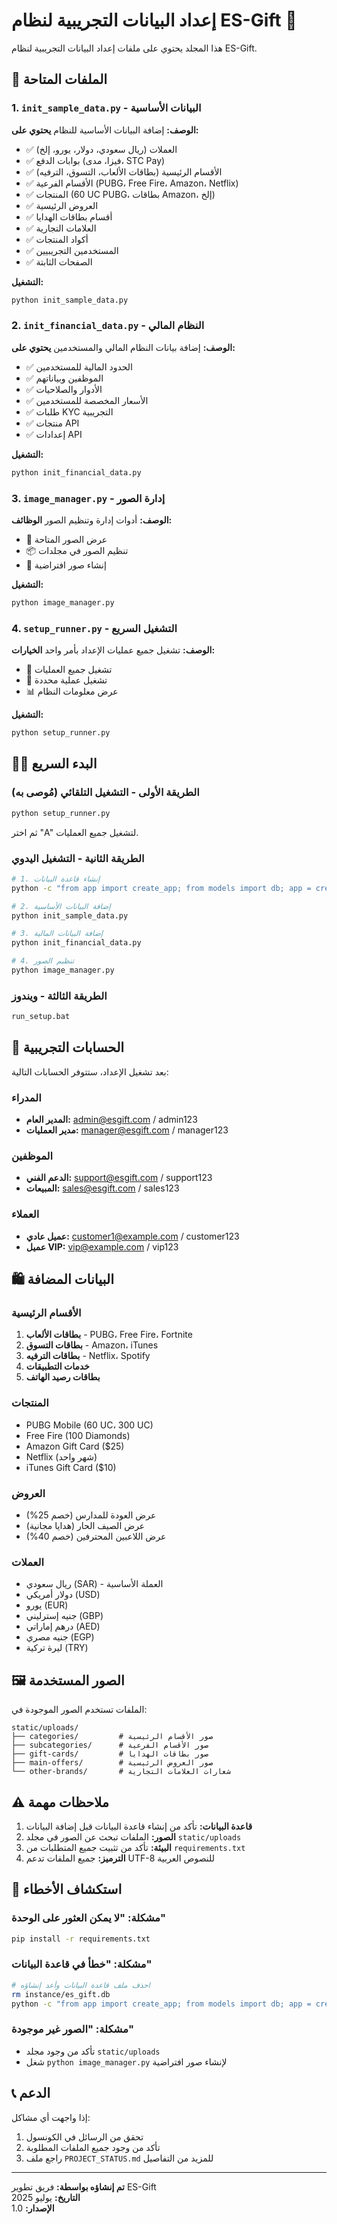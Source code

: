 # إعداد البيانات التجريبية لنظام ES-Gift 🚀

هذا المجلد يحتوي على ملفات إعداد البيانات التجريبية لنظام ES-Gift.

## 📁 الملفات المتاحة

### 1. `init_sample_data.py` - البيانات الأساسية
**الوصف:** إضافة البيانات الأساسية للنظام
**يحتوي على:**
- ✅ العملات (ريال سعودي، دولار، يورو، إلخ)
- ✅ بوابات الدفع (فيزا، مدى، STC Pay)
- ✅ الأقسام الرئيسية (بطاقات الألعاب، التسوق، الترفيه)
- ✅ الأقسام الفرعية (PUBG، Free Fire، Amazon، Netflix)
- ✅ المنتجات (60 UC PUBG، بطاقات Amazon، إلخ)
- ✅ العروض الرئيسية
- ✅ أقسام بطاقات الهدايا
- ✅ العلامات التجارية
- ✅ أكواد المنتجات
- ✅ المستخدمين التجريبيين
- ✅ الصفحات الثابتة

**التشغيل:**
```bash
python init_sample_data.py
```

### 2. `init_financial_data.py` - النظام المالي
**الوصف:** إضافة بيانات النظام المالي والمستخدمين
**يحتوي على:**
- ✅ الحدود المالية للمستخدمين
- ✅ الموظفين وبياناتهم
- ✅ الأدوار والصلاحيات
- ✅ الأسعار المخصصة للمستخدمين
- ✅ طلبات KYC التجريبية
- ✅ منتجات API
- ✅ إعدادات API

**التشغيل:**
```bash
python init_financial_data.py
```

### 3. `image_manager.py` - إدارة الصور
**الوصف:** أدوات إدارة وتنظيم الصور
**الوظائف:**
- 📸 عرض الصور المتاحة
- 📦 تنظيم الصور في مجلدات
- 🎨 إنشاء صور افتراضية

**التشغيل:**
```bash
python image_manager.py
```

### 4. `setup_runner.py` - التشغيل السريع
**الوصف:** تشغيل جميع عمليات الإعداد بأمر واحد
**الخيارات:**
- 🚀 تشغيل جميع العمليات
- 🎯 تشغيل عملية محددة
- 📊 عرض معلومات النظام

**التشغيل:**
```bash
python setup_runner.py
```

## 🏃‍♂️ البدء السريع

### الطريقة الأولى - التشغيل التلقائي (مُوصى به)
```bash
python setup_runner.py
```
ثم اختر "A" لتشغيل جميع العمليات.

### الطريقة الثانية - التشغيل اليدوي
```bash
# 1. إنشاء قاعدة البيانات
python -c "from app import create_app; from models import db; app = create_app(); app.app_context().push(); db.create_all()"

# 2. إضافة البيانات الأساسية
python init_sample_data.py

# 3. إضافة البيانات المالية
python init_financial_data.py

# 4. تنظيم الصور
python image_manager.py
```

### الطريقة الثالثة - ويندوز
```cmd
run_setup.bat
```

## 👥 الحسابات التجريبية

بعد تشغيل الإعداد، ستتوفر الحسابات التالية:

### المدراء
- **المدير العام:** admin@esgift.com / admin123
- **مدير العمليات:** manager@esgift.com / manager123

### الموظفين
- **الدعم الفني:** support@esgift.com / support123
- **المبيعات:** sales@esgift.com / sales123

### العملاء
- **عميل عادي:** customer1@example.com / customer123
- **عميل VIP:** vip@example.com / vip123

## 🛍️ البيانات المضافة

### الأقسام الرئيسية
1. **بطاقات الألعاب** - PUBG، Free Fire، Fortnite
2. **بطاقات التسوق** - Amazon، iTunes
3. **بطاقات الترفيه** - Netflix، Spotify
4. **خدمات التطبيقات**
5. **بطاقات رصيد الهاتف**

### المنتجات
- PUBG Mobile (60 UC، 300 UC)
- Free Fire (100 Diamonds)
- Amazon Gift Card ($25)
- Netflix (شهر واحد)
- iTunes Gift Card ($10)

### العروض
- عرض العودة للمدارس (خصم 25%)
- عرض الصيف الحار (هدايا مجانية)
- عرض اللاعبين المحترفين (خصم 40%)

### العملات
- ريال سعودي (SAR) - العملة الأساسية
- دولار أمريكي (USD)
- يورو (EUR)
- جنيه إسترليني (GBP)
- درهم إماراتي (AED)
- جنيه مصري (EGP)
- ليرة تركية (TRY)

## 🖼️ الصور المستخدمة

الملفات تستخدم الصور الموجودة في:
```
static/uploads/
├── categories/         # صور الأقسام الرئيسية
├── subcategories/      # صور الأقسام الفرعية  
├── gift-cards/         # صور بطاقات الهدايا
├── main-offers/        # صور العروض الرئيسية
└── other-brands/       # شعارات العلامات التجارية
```

## ⚠️ ملاحظات مهمة

1. **قاعدة البيانات:** تأكد من إنشاء قاعدة البيانات قبل إضافة البيانات
2. **الصور:** الملفات تبحث عن الصور في مجلد `static/uploads`
3. **البيئة:** تأكد من تثبيت جميع المتطلبات من `requirements.txt`
4. **الترميز:** جميع الملفات تدعم UTF-8 للنصوص العربية

## 🔧 استكشاف الأخطاء

### مشكلة: "لا يمكن العثور على الوحدة"
```bash
pip install -r requirements.txt
```

### مشكلة: "خطأ في قاعدة البيانات"
```bash
# احذف ملف قاعدة البيانات وأعد إنشاؤه
rm instance/es_gift.db
python -c "from app import create_app; from models import db; app = create_app(); app.app_context().push(); db.create_all()"
```

### مشكلة: "الصور غير موجودة"
- تأكد من وجود مجلد `static/uploads`
- شغل `python image_manager.py` لإنشاء صور افتراضية

## 📞 الدعم

إذا واجهت أي مشاكل:
1. تحقق من الرسائل في الكونسول
2. تأكد من وجود جميع الملفات المطلوبة
3. راجع ملف `PROJECT_STATUS.md` للمزيد من التفاصيل

---

**تم إنشاؤه بواسطة:** فريق تطوير ES-Gift  
**التاريخ:** يوليو 2025  
**الإصدار:** 1.0

